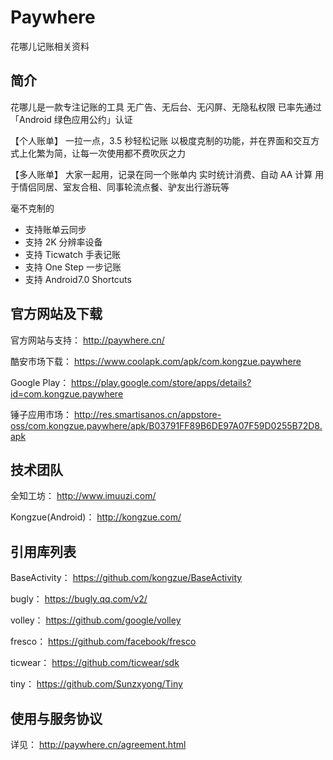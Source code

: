 # Paywhere
花哪儿记账相关资料

## 简介
花哪儿是一款专注记账的工具
无广告、无后台、无闪屏、无隐私权限
已率先通过「Android 绿色应用公约」认证

【个人账单】
一拉一点，3.5 秒轻松记账
以极度克制的功能，并在界面和交互方式上化繁为简，让每一次使用都不费吹灰之力

【多人账单】
大家一起用，记录在同一个账单内
实时统计消费、自动 AA 计算
用于情侣同居、室友合租、同事轮流点餐、驴友出行游玩等

毫不克制的
- 支持账单云同步
- 支持 2K 分辨率设备
- 支持 Ticwatch 手表记账
- 支持 One Step 一步记账
- 支持 Android7.0 Shortcuts

## 官方网站及下载
官方网站与支持： http://paywhere.cn/

酷安市场下载： https://www.coolapk.com/apk/com.kongzue.paywhere

Google Play： https://play.google.com/store/apps/details?id=com.kongzue.paywhere

锤子应用市场： http://res.smartisanos.cn/appstore-oss/com.kongzue.paywhere/apk/B03791FF89B6DE97A07F59D0255B72D8.apk


## 技术团队
全知工坊： http://www.imuuzi.com/

Kongzue(Android)： http://kongzue.com/

## 引用库列表
BaseActivity： https://github.com/kongzue/BaseActivity

bugly： https://bugly.qq.com/v2/

volley： https://github.com/google/volley

fresco： https://github.com/facebook/fresco

ticwear： https://github.com/ticwear/sdk

tiny： https://github.com/Sunzxyong/Tiny

## 使用与服务协议 
详见： http://paywhere.cn/agreement.html
